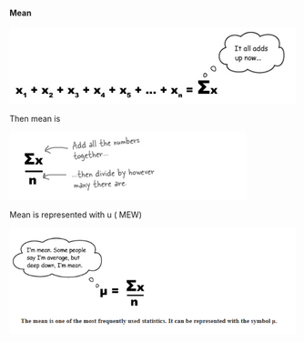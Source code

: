 #### **Mean**

![](/assets/mean1.png)

Then mean is

![](/assets/mean2.png)

Mean is represented with u \( MEW\)

![](/assets/mean3.png)

